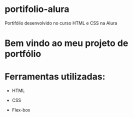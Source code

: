 # portifolio-alura
Portifólio desenvolvido no curso HTML  e CSS na Alura
# Bem vindo ao meu projeto de portfólio

# Ferramentas utilizadas:

* HTML

* CSS

* Flex-box
